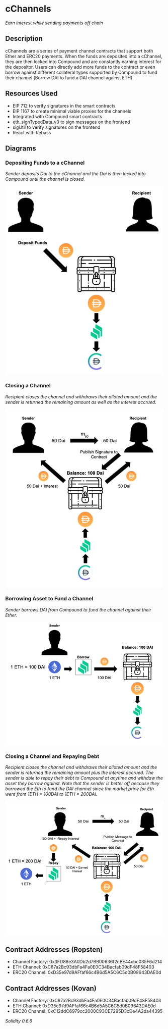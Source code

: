 # cChannels
_Earn interest while sending payments off chain_

## Description
cChannels are a series of payment channel contracts that support both Ether and ERC20 payments. When the funds are deposited into a cChannel, they are then locked into Compound and are constantly earning interest for the depositor. Users can directly add more funds to the contract or even borrow against different collateral types supported by Compound to fund their channel (Borrow DAI to fund a DAI channel against ETH).

## Resources Used
* EIP 712 to verify signatures in the smart contracts
* EIP 1167 to create minimal viable proxies for the channels
* Integrated with Compound smart contracts
* eth_signTypedData_v3 to sign messages on the frontend
* sigUtil to verify signatures on the frontend
* React with Rebass

## Diagrams 
### Depositing Funds to a cChannel
_Sender deposits Dai to the cChannel and the Dai is then locked into Compound until the channel is closed._

![](src/Images/deposit.png)

### Closing a Channel
_Recipient closes the channel and withdraws their alloted amount and the sender is returned the remaining amount as well as the interest accrued._

![](src/Images/closeComp.png)

### Borrowing Asset to Fund a Channel
_Sender borrows DAI from Compound to fund the channel against their Ether._

![](src/Images/borrowFunds.png)

### Closing a Channel and Repaying Debt
_Recipient closes the channel and withdraws their alloted amount and the sender is returned the remaining amount plus the interest accrued. The sender is able to repay their debt to Compound at anytime and withdaw the asset they borrow against. Note that the sender is better off because they borrowed the Eth to fund the DAI channel since the market price for Eth went from 1ETH = 100DAI to 1ETH = 200DAI._

![](src/Images/closeBorrow.png)


## Contract Addresses (Ropsten)
* Channel Factory: 0x3FD88e3A0Db2d7BB00636f2cBE44cbc035F6d214
* ETH Channel: 0xC87a2Bc93dbFa4Fa0E0C34Bacfab09dF48F58403
* ERC20 Channel: 0xD35e97d9AFfaf66c4B6d5A5C6C5d0B09643DAE0d

## Contract Addresses (Kovan)
* Channel Factory: 0xC87a2Bc93dbFa4Fa0E0C34Bacfab09dF48F58403
* ETH Channel: 0xD35e97d9AFfaf66c4B6d5A5C6C5d0B09643DAE0d
* ERC20 Channel: 0xC12ddC6979cc2000C93CE7295D3cDe4A2da44395

_Solidity 0.6.6_